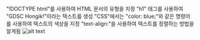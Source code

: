 "!DOCTYPE html"를 사용하여 HTML 문서의 유형을 지정
"h1" 태그를 사용하여 "GDSC Hongik!"이라는 텍스트를 생성
"CSS"에서는 "color: blue;"와 같은 명령어를 사용하여 텍스트의 색상을 지정
"text-align:"을 사용하여 텍스트를 정렬하는 방법을 알게됨
![alt text](image-1.png)